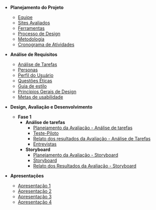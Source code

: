 - **Planejamento do Projeto**
    - [Equipe](planejamentoDoProjeto/equipe.md)
    - [Sites Avaliados](planejamentoDoProjeto/sitesAvaliados.md)
    - [Ferramentas](planejamentoDoProjeto/ferramentas.md)
    - [Processo de Design](planejamentoDoProjeto/processoDesign.md)
    - [Metodologia](planejamentoDoProjeto/metodologias.md)
    - [Cronograma de Atividades](planejamentoDoProjeto/cronogramaAtividades.md)

- **Análise de Requisitos**
    - [Análise de Tarefas](analiseRequisitos/analiseTarefas.md)
    - [Personas](analiseRequisitos/personas.md)
    - [Perfil do Usuário](analiseRequisitos/perfilUsuario.md)
    - [Questões Éticas](analiseRequisitos/questoesEticas.md)
    - [Guia de estilo](analiseRequisitos/guiaEstilo.md)
    - [Princípios Gerais de Design](analiseRequisitos/principios_gerais.md)
    - [Metas de usabilidade](analiseRequisitos/metas_usabilidade.md)

- **Design, Avaliação e Desenvolvimento**
    - **Fase 1** 
        - **Análise de tarefas**
            - [Planejamento da Avaliação - Análise de tarefas](design/Fase1/planejAnaliseTarefas.md)
            - [Teste-Piloto](design/Fase1/testepiloto.md)
            - [Relato dos resultados da Avaliação - Análise de Tarefas](design/Fase1/relatoAvaliacao.md)
            - [Entrevistas](design/Fase1/entrevistas.md)
        - **Storyboard**
            - [Planejamento da Avaliação - Storyboard](design/Fase1/planejStoryboard.md)
            - [Storyboard](design/Fase1/storyboard.md)
            - [Relato dos Resultados da Avaliação - Storyboard](design/Fase1/planejRelatoStory.md)

- **Apresentações**
    - [Apresentação 1](apresentacoes/apresentacao1.md)
    - [Apresentação 2](apresentacoes/apresentacao2.md)
    - [Apresentação 3](apresentacoes/apresentacao3.md)
    - [Apresentação 4](apresentacoes/apresentacao4.md)

